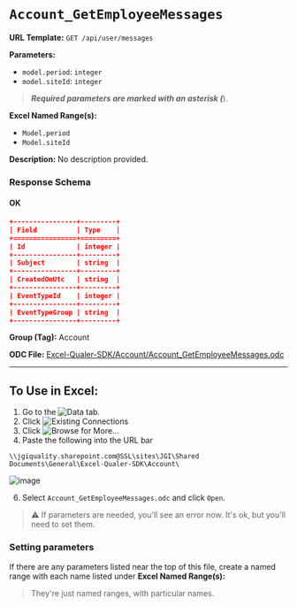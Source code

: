 # `Account_GetEmployeeMessages`

**URL Template:**
`GET /api/user/messages`

**Parameters:**
- `model.period`: `integer`
- `model.siteId`: `integer`


> *****Required parameters are marked with an asterisk (*****).

**Excel Named Range(s):**
- `Model.period`
- `Model.siteId`


**Description:**
No description provided.

### Response Schema

#### OK
```json
+----------------+---------+
| Field          | Type    |
+================+=========+
| Id             | integer |
+----------------+---------+
| Subject        | string  |
+----------------+---------+
| CreatedOnUtc   | string  |
+----------------+---------+
| EventTypeId    | integer |
+----------------+---------+
| EventTypeGroup | string  |
+----------------+---------+
```

**Group (Tag):**
Account

**ODC File:**
[Excel-Qualer-SDK/Account/Account_GetEmployeeMessages.odc](https://github.com/Johnson-Gage-Inspection-Inc/qualer-sdk-odc/blob/main/Excel-Qualer-SDK/Account/Account_GetEmployeeMessages.odc)

---

To Use in Excel:
---

1. Go to the ![`Data`](https://github.com/user-attachments/assets/da437a70-57b3-4c5b-bb01-4910ece19ed1)
 tab.
3. Click ![Existing Connections](https://github.com/user-attachments/assets/a2f1ed67-b2e0-4c23-ac90-68c870e60289)
4. Click ![`Browse for More...`](https://github.com/user-attachments/assets/8e698494-6865-41e7-b6fa-043aea81809a)
5. Paste the following into the URL bar
```
\\jgiquality.sharepoint.com@SSL\sites\JGI\Shared Documents\General\Excel-Qualer-SDK\Account\
```

![image](https://github.com/user-attachments/assets/1e1a8d87-0377-446d-aaf5-d78562991db3)

6. Select `Account_GetEmployeeMessages.odc` and click `Open`.

> ⚠️ If parameters are needed, you'll see an error now. It's ok, but you'll need to set them.

### Setting parameters
If there are any parameters listed near the top of this file, create a named range with each name listed under **Excel Named Range(s):**
> They're just named ranges, with particular names.
